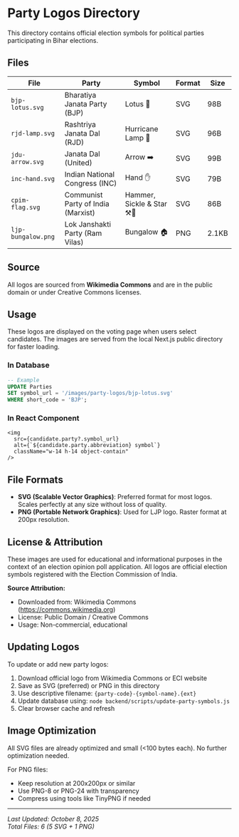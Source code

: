 # Party Logos Directory

This directory contains official election symbols for political parties participating in Bihar elections.

## Files

| File | Party | Symbol | Format | Size |
|------|-------|--------|--------|------|
| `bjp-lotus.svg` | Bharatiya Janata Party (BJP) | Lotus 🪷 | SVG | 98B |
| `rjd-lamp.svg` | Rashtriya Janata Dal (RJD) | Hurricane Lamp 🏮 | SVG | 96B |
| `jdu-arrow.svg` | Janata Dal (United) | Arrow ➡️ | SVG | 99B |
| `inc-hand.svg` | Indian National Congress (INC) | Hand ✋ | SVG | 79B |
| `cpim-flag.svg` | Communist Party of India (Marxist) | Hammer, Sickle & Star ⚒️🌟 | SVG | 86B |
| `ljp-bungalow.png` | Lok Janshakti Party (Ram Vilas) | Bungalow 🏠 | PNG | 2.1KB |

## Source

All logos are sourced from **Wikimedia Commons** and are in the public domain or under Creative Commons licenses.

## Usage

These logos are displayed on the voting page when users select candidates. The images are served from the local Next.js public directory for faster loading.

### In Database
```sql
-- Example
UPDATE Parties 
SET symbol_url = '/images/party-logos/bjp-lotus.svg' 
WHERE short_code = 'BJP';
```

### In React Component
```tsx
<img 
  src={candidate.party?.symbol_url} 
  alt={`${candidate.party.abbreviation} symbol`}
  className="w-14 h-14 object-contain"
/>
```

## File Formats

- **SVG (Scalable Vector Graphics)**: Preferred format for most logos. Scales perfectly at any size without loss of quality.
- **PNG (Portable Network Graphics)**: Used for LJP logo. Raster format at 200px resolution.

## License & Attribution

These images are used for educational and informational purposes in the context of an election opinion poll application. All logos are official election symbols registered with the Election Commission of India.

**Source Attribution:**
- Downloaded from: Wikimedia Commons (https://commons.wikimedia.org)
- License: Public Domain / Creative Commons
- Usage: Non-commercial, educational

## Updating Logos

To update or add new party logos:

1. Download official logo from Wikimedia Commons or ECI website
2. Save as SVG (preferred) or PNG in this directory
3. Use descriptive filename: `{party-code}-{symbol-name}.{ext}`
4. Update database using: `node backend/scripts/update-party-symbols.js`
5. Clear browser cache and refresh

## Image Optimization

All SVG files are already optimized and small (<100 bytes each). No further optimization needed.

For PNG files:
- Keep resolution at 200x200px or similar
- Use PNG-8 or PNG-24 with transparency
- Compress using tools like TinyPNG if needed

---

*Last Updated: October 8, 2025*  
*Total Files: 6 (5 SVG + 1 PNG)*
